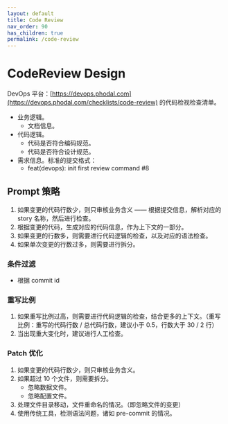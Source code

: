 ```yaml
---
layout: default
title: Code Review
nav_order: 90
has_children: true
permalink: /code-review
---
```



# CodeReview Design

DevOps 平台：[https://devops.phodal.com](https://devops.phodal.com/checklists/code-review) 的代码检视检查清单。

- 业务逻辑。
    - 文档信息。
- 代码逻辑。
    - 代码是否符合编码规范。
    - 代码是否符合设计规范。
- 需求信息。标准的提交格式：
    - feat(devops): init first review command #8

## Prompt 策略

1. 如果变更的代码行数少，则只审核业务含义 —— 根据提交信息，解析对应的 story 名称，然后进行检查。
2. 根据变更的代码，生成对应的代码信息，作为上下文的一部分。
3. 如果变更的行数多，则需要进行代码逻辑的检查，以及对应的语法检查。
4. 如果单次变更的行数过多，则需要进行拆分。

### 条件过滤

- 根据 commit id

### 重写比例

1. 如果重写比例过高，则需要进行代码逻辑的检查，结合更多的上下文。（重写比例：重写的代码行数 / 总代码行数，建议小于 0.5，行数大于
   30 / 2 行）
2. 当出现重大变化时，建议进行人工检查。

### Patch 优化

1. 如果变更的代码行数少，则只审核业务含义。
2. 如果超过 10 个文件，则需要拆分。
    - 忽略数据文件。
    - 忽略配置文件。
3. 处理文件目录移动，文件重命名的情况。（即忽略文件的变更）
4. 使用传统工具，检测语法问题，诸如 pre-commit 的情况。
